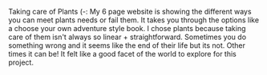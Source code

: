 Taking care of Plants (-: 
My 6 page website is showing the different ways you can meet plants needs or fail them. It takes you through the options like a choose your own adventure style book. I chose plants because taking care of them isn't always so linear + straightforward. Sometimes you do something wrong and it seems like the end of their life but its not. Other times it can be! It felt like a good facet of the world to explore for this project.